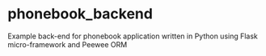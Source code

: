 # phonebook_backend
Example back-end for phonebook application written in Python using Flask micro-framework and Peewee ORM

